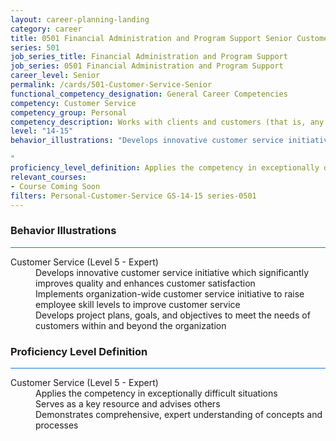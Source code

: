 ```yaml
---
layout: career-planning-landing
category: career
title: 0501 Financial Administration and Program Support Senior Customer Service
series: 501
job_series_title: Financial Administration and Program Support
job_series: 0501 Financial Administration and Program Support
career_level: Senior
permalink: /cards/501-Customer-Service-Senior
functional_competency_designation: General Career Competencies
competency: Customer Service
competency_group: Personal
competency_description: Works with clients and customers (that is, any individuals who use or receive the services or products that your work unit produces, including the general public, individuals who work in the agency, other agencies, or organizations outside the Government) to assess their needs, provide information or assistance, resolve their problems, or satisfy their expectations; knows about available products and services; is committed to providing quality products and services
level: "14-15"
behavior_illustrations: "Develops innovative customer service initiative which significantly improves quality and enhances customer satisfaction ?Implements organization-wide customer service initiative to raise employee skill levels to improve customer service ? Develops project plans, goals, and objectives to meet the needs of customers within and beyond the organization 

"
proficiency_level_definition: Applies the competency in exceptionally difficult situations ? Serves as a key resource and advises others ? Demonstrates comprehensive, expert understanding of concepts and processes
relevant_courses: 
- Course Coming Soon
filters: Personal-Customer-Service GS-14-15 series-0501
---
```


<div class="desktop:grid-col-6 margin-y-3">
  <div class="border-top-2 bg-white padding-3 shadow-5 height-full members-hover border-1px button-border border-top-blue radius-lg card-text-color">
    <h3>Behavior Illustrations</h3>
    <hr style="background-color: #1b74e0 !important;"/>
    <dl class="text-base card-content-color"><dt>Customer Service (Level 5 - Expert)</dt><dd>Develops innovative customer service initiative which significantly improves quality and enhances customer satisfaction </dd><dd>Implements organization-wide customer service initiative to raise employee skill levels to improve customer service </dd><dd> Develops project plans, goals, and objectives to meet the needs of customers within and beyond the organization 

</dd></dl>
  </div>
</div>
<div class="desktop:grid-col-6 margin-y-3">
  <div class="border-top-2 bg-white padding-3 shadow-5 height-full members-hover border-1px button-border border-top-blue radius-lg card-text-color">
    <h3>Proficiency Level Definition</h3>
     <hr style="background-color: #1b74e0 !important;"/>
    <dl class="text-base card-content-color"><dt>Customer Service (Level 5 - Expert)</dt><dd>Applies the competency in exceptionally difficult situations </dd><dd> Serves as a key resource and advises others </dd><dd> Demonstrates comprehensive, expert understanding of concepts and processes</dd></dl>
  </div>
</div>